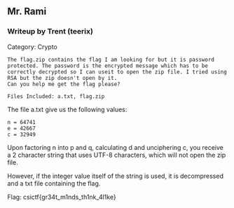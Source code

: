 ## Mr. Rami

### Writeup by Trent (teerix)

Category: Crypto

```
The flag.zip contains the flag I am looking for but it is password protected. The password is the encrypted message which has to be 
correctly decrypted so I can useit to open the zip file. I tried using RSA but the zip doesn't open by it. 
Can you help me get the flag please?

Files Included: a.txt, flag.zip
```


The file a.txt give us the following values:
```
n = 64741
e = 42667
c = 32949
```

Upon factoring n into p and q, calculating d and unciphering c, you receive a 2 character string that uses UTF-8 characters, which will not open the zip file.

However, if the integer value itself of the string is used, it is decompressed and a txt file containing the flag.

Flag: csictf{gr34t_m1nds_th1nk_4l1ke}
